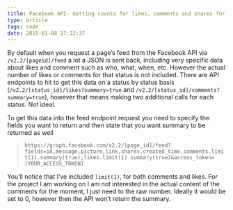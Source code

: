 ```yaml
---
title: Facebook API- Getting counts for likes, comments and shares for pages feed
type: article
tags: code
date: 2015-01-08 17:12:37
---
```

<p> By default when you request a page&rsquo;s feed from the Facebook API via <code>/v2.2/[pageid]/feed</code> a lot a JSON is sent back, including very specific data about likes and comment such as who, what, when, etc. However the actual number of likes or comments for that status is not included. There are API endpoints to hit to get this data on a status by status basis (<code>/v2.2/[status_id]/likes?summary=true</code> and <code>/v2.2/[status_id]/comments?summary=true</code>), however that means making two additional calls for each status. Not ideal.</p><p> To get this data into the feed endpoint request you need to specify the fields you want to return and then state that you want summary to be returned as well</p><blockquote> <p> <code>https://graph.facebook.com/v2.2/[page_id]/feed?fields=id,message,picture,link,shares,created_time,comments.limit(1).summary(true),likes.limit(1).summary(true)&amp;access_token=[YOUR_ACCESS_TOKEN]</code></p></blockquote><p> You&rsquo;ll notice that I&rsquo;ve included <code>limit(1)</code>, for both comments and likes. For the project I am working on I am not interested in the actual content of the comments for the moment, I just need to the raw number. Ideally it would be set to 0, however then the API won&rsquo;t return the summary.</p>
